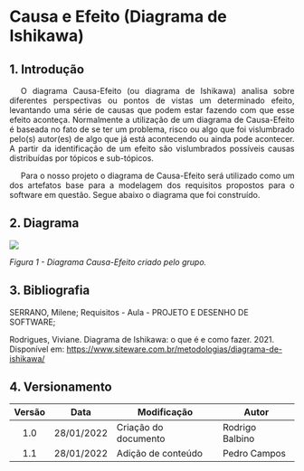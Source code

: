 # Causa e Efeito (Diagrama de Ishikawa)

## 1. Introdução

<p style="text-indent: 20px; text-align: justify">
O diagrama Causa-Efeito (ou diagrama de Ishikawa) analisa sobre diferentes perspectivas ou pontos de vistas um determinado efeito, levantando uma série de causas que podem estar fazendo com que esse efeito aconteça. Normalmente a utilização de um diagrama de Causa-Efeito é baseada no fato de se ter um problema, risco ou algo que foi vislumbrado pelo(s) autor(es) de algo que já está acontecendo ou ainda pode acontecer. A partir da identificação de um efeito são vislumbrados possíveis causas distribuídas por tópicos e sub-tópicos.
</p>

<p style="text-indent: 20px; text-align: justify">
Para o nosso projeto o diagrama de Causa-Efeito será utilizado como um dos artefatos base para a modelagem dos requisitos propostos para o software em questão. Segue abaixo o diagrama que foi construído.
</p>

## 2. Diagrama

<img src='../../../images/CausaEfeito.png' width=auto height=auto>

_Figura 1 - Diagrama Causa-Efeito criado pelo grupo._

## 3. Bibliografia

SERRANO, Milene; Requisitos - Aula - PROJETO E DESENHO DE SOFTWARE;

Rodrigues, Viviane. Diagrama de Ishikawa: o que é e como fazer. 2021. Disponível em: https://www.siteware.com.br/metodologias/diagrama-de-ishikawa/

</p>

## 4. Versionamento

| Versão | Data       | Modificação          | Autor           |
| :----: | ---------- | -------------------- | --------------- |
|  1.0   | 28/01/2022 | Criação do documento | Rodrigo Balbino |
|  1.1   | 28/01/2022 | Adição de conteúdo   | Pedro Campos    |
